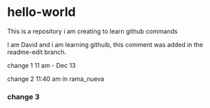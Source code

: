 # hello-world
This is a repository i am creating to learn github commands

I am David and i am learning githuib, this comment was added in the readme-edit branch.

change 1 11 am - Dec 13

change 2 11:40 am in rama_nueva

### change 3